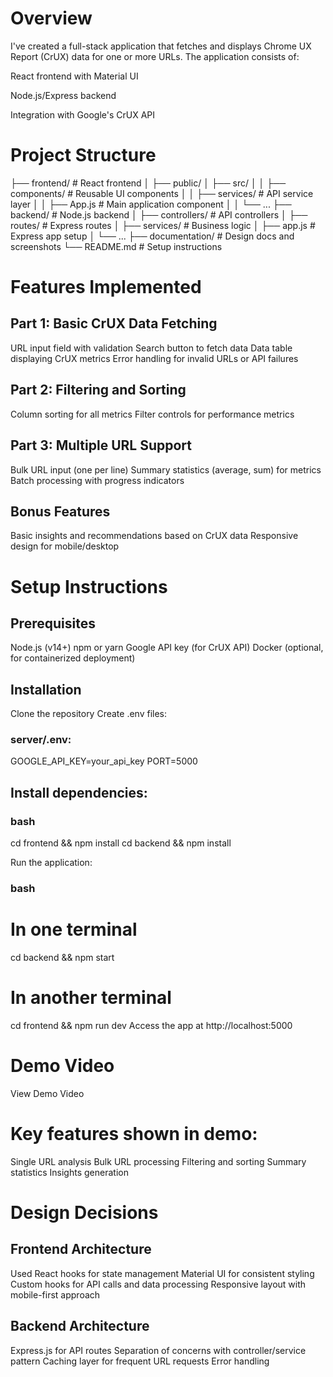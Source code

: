 # Overview 
I've created a full-stack application that fetches and displays Chrome UX Report (CrUX) data for one or more URLs. The application consists of:

React frontend with Material UI

Node.js/Express backend

Integration with Google's CrUX API

# Project Structure

├── frontend/                # React frontend
│   ├── public/
│   ├── src/
│   │   ├── components/      # Reusable UI components
│   │   ├── services/        # API service layer
│   │   ├── App.js           # Main application component
│   │   └── ...
├── backend/                 # Node.js backend
│   ├── controllers/         # API controllers
│   ├── routes/              # Express routes
│   ├── services/            # Business logic
│   ├── app.js               # Express app setup
│   └── ...
├── documentation/           # Design docs and screenshots
└── README.md                # Setup instructions

# Features Implemented
## Part 1: Basic CrUX Data Fetching
URL input field with validation
Search button to fetch data
Data table displaying CrUX metrics
Error handling for invalid URLs or API failures

## Part 2: Filtering and Sorting
Column sorting for all metrics
Filter controls for performance metrics

## Part 3: Multiple URL Support
Bulk URL input (one per line)
Summary statistics (average, sum) for metrics
Batch processing with progress indicators

## Bonus Features
Basic insights and recommendations based on CrUX data
Responsive design for mobile/desktop

# Setup Instructions
## Prerequisites
Node.js (v14+)
npm or yarn
Google API key (for CrUX API)
Docker (optional, for containerized deployment)

## Installation
Clone the repository
Create .env files:
### server/.env:

GOOGLE_API_KEY=your_api_key
PORT=5000

## Install dependencies:

### bash
cd frontend && npm install
cd backend && npm install

Run the application:
### bash
# In one terminal
cd backend && npm start

# In another terminal
cd frontend && npm run dev
Access the app at http://localhost:5000

# Demo Video
View Demo Video

# Key features shown in demo:
Single URL analysis
Bulk URL processing
Filtering and sorting
Summary statistics
Insights generation

# Design Decisions

## Frontend Architecture
Used React hooks for state management
Material UI for consistent styling
Custom hooks for API calls and data processing
Responsive layout with mobile-first approach

## Backend Architecture
Express.js for API routes
Separation of concerns with controller/service pattern
Caching layer for frequent URL requests
Error handling
